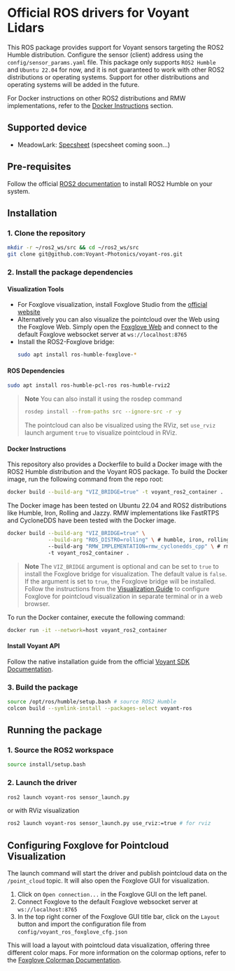 # Official ROS drivers for Voyant Lidars

This ROS package provides support for Voyant sensors targeting the ROS2 Humble distribution. Configure the sensor (client) address using the `config/sensor_params.yaml` file. This package only supports `ROS2 Humble` and `Ubuntu 22.04` for now, and it is not guaranteed to work with other ROS2 distributions or operating systems. Support for other distributions and operating systems will be added in the future.

For Docker instructions on other ROS2 distributions and RMW implementations, refer to the [Docker Instructions](#docker-instructions) section.

## Supported device

- MeadowLark: [Specsheet](https://voyantphotonics.com/products/) (specsheet coming soon...)

## Pre-requisites

Follow the official [ROS2 documentation](https://docs.ros.org/en/humble/Installation/Ubuntu-Install-Debs.html) to install ROS2 Humble on your system.

## Installation

### 1. Clone the repository

```bash
mkdir -r ~/ros2_ws/src && cd ~/ros2_ws/src
git clone git@github.com:Voyant-Photonics/voyant-ros.git
```

### 2. Install the package dependencies

#### Visualization Tools
- For Foxglove visualization, install Foxglove Studio from the [official website](https://foxglove.dev/download/)
- Alternatively you can also visualize the pointcloud over the Web using the Foxglove Web. Simply open the [Foxglove Web](https://app.foxglove.dev/) and connect to the default Foxglove websocket server at `ws://localhost:8765`
- Install the ROS2-Foxglove bridge:
  ```bash
  sudo apt install ros-humble-foxglove-*
  ```

#### ROS Dependencies
```bash
sudo apt install ros-humble-pcl-ros ros-humble-rviz2
```
> **Note**
> You can also install it using the rosdep command
> ```bash
> rosdep install --from-paths src --ignore-src -r -y
> ```
> The pointcloud can also be visualized using the RViz, set `use_rviz` launch argument `true` to visualize pointcloud in RViz.

#### Docker Instructions
This repository also provides a Dockerfile to build a Docker image with the ROS2 Humble distribution and the Voyant ROS package.
To build the Docker image, run the following command from the repo root:

```bash
docker build --build-arg "VIZ_BRIDGE=true" -t voyant_ros2_container .
```

The Docker image has been tested on Ubuntu 22.04 and ROS2 distributions like Humble, Iron, Rolling and Jazzy. RMW implementations like FastRTPS and CycloneDDS have been tested with the Docker image.

```bash
docker build --build-arg "VIZ_BRIDGE=true" \
             --build-arg "ROS_DISTRO=rolling" \ # humble, iron, rolling, jazzy
             --build-arg "RMW_IMPLEMENTATION=rmw_cyclonedds_cpp" \ # rmw_fastrtps_cpp, rmw_cyclonedds_cpp
             -t voyant_ros2_container .
```

> **Note**
> The `VIZ_BRIDGE` argument is optional and can be set to `true` to install the Foxglove bridge for visualization. The default value is `false`. If the argument is set to `true`, the Foxglove bridge will be installed. Follow the instructions from the [Visualization Guide](https://voyant-photonics.github.io/getting-started/visualization.html#importing-configuration-files) to configure Foxglove for pointcloud visualization in separate terminal or in a web browser.

To run the Docker container, execute the following command:

```bash
docker run -it --network=host voyant_ros2_container
```

#### Install Voyant API
Follow the native installation guide from the official [Voyant SDK Documentation](https://voyant-photonics.github.io/getting-started/installation.html).

### 3. Build the package

```bash
source /opt/ros/humble/setup.bash # source ROS2 Humble
colcon build --symlink-install --packages-select voyant-ros
```

## Running the package

### 1. Source the ROS2 workspace
```bash
source install/setup.bash
```

### 2. Launch the driver
```bash
ros2 launch voyant-ros sensor_launch.py
```
or with RViz visualization

```bash
ros2 launch voyant-ros sensor_launch.py use_rviz:=true # for rviz
```

## Configuring Foxglove for Pointcloud Visualization

The launch command will start the driver and publish pointcloud data on the `/point_cloud` topic. It will also open the Foxglove GUI for visualization.

1. Click on `Open connection...` in the Foxglove GUI on the left panel.
2. Connect Foxglove to the default Foxglove websocket server at `ws://localhost:8765`
3. In the top right corner of the Foxglove GUI title bar, click on the `Layout` button and import the configuration file from `config/voyant_ros_foxglove_cfg.json`

This will load a layout with pointcloud data visualization, offering three different color maps. For more information on the colormap options, refer to the [Foxglove Colormap Documentation](https://voyant-photonics.github.io/getting-started/visualization.html).
